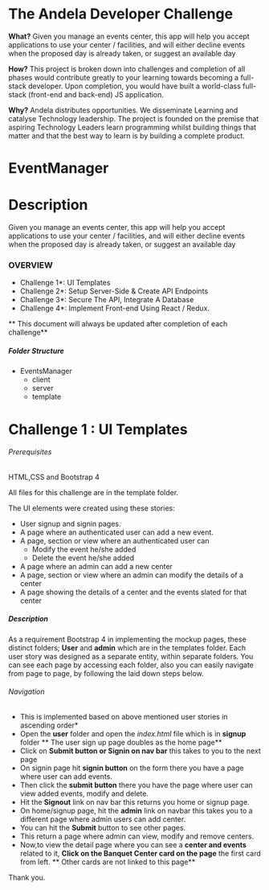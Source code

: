 
# The Andela Developer Challenge

**What?**
Given you manage an events center, this app will help you accept applications to use your center / facilities, and will either decline events when the proposed day is already taken, or suggest an available day

**How?**
This project is broken down into challenges and completion of all phases would contribute greatly to your learning towards becoming a full-stack developer. Upon completion, you would have built a world-class full-stack (front-end and back-end) JS application.

**Why?** 
Andela distributes opportunities. We disseminate Learning and catalyse Technology leadership. The project is founded on the premise that aspiring Technology Leaders learn programming whilst building things that matter and that the best way to learn is by building a complete product. 


# EventManager

# Description
Given you manage an events center, this app will help you accept applications to use your center / facilities, and will either decline events when the proposed day is already taken, or suggest an available day


### OVERVIEW
* Challenge 1*: UI Templates
* Challenge 2*: Setup Server-Side & Create API Endpoints
* Challenge 3*: Secure The API, Integrate A Database	
* Challenge 4*: Implement Front-end Using React / Redux.

** This document will always be updated after completion of each challenge**

##### Folder Structure
* EventsManager
	* client
	* server
	* template

# Challenge 1 : UI Templates

###### Prerequisites
HTML,CSS and Bootstrap 4

All files for this challenge are in the template folder.

The UI elements were created using these stories:

* User signup and signin pages.
* A page where an authenticated user can add a new event.
* A page, section or view where an authenticated user can 
	* Modify the event he/she added
	* Delete the event he/she added
* A page where an admin can add a new center
* A page, section or view where an admin can modify the details of a center
* A page showing the details of a center and the events slated for that center



##### Description

As a requirement Bootstrap 4 in implementing the mockup pages, these distinct folders; **User** and **admin** which are in the templates folder. Each user story was designed as a separate entity, within separate folders.
You can see each page by accessing each folder, also you can easily navigate from page to page, by following the laid down steps below.

###### Navigation
* This is implemented based on above mentioned user stories in ascending order*
* Open the **user** folder and open the *index.html* file which is in **signup** folder
** The user sign up page doubles as the home page**
* Click on **Submit button or Signin on nav bar**  this takes to you to the next page
* On signin page hit **signin button** on the form there you have a page where user can add events.
* Then click the **submit button** there you have the page where user can view added events, modify and delete.
* Hit the **Signout** link on nav bar this returns you home or signup page. 
* On home/signup page, hit the **admin** link on navbar this takes you to a different page where admin users can add center.
* You can hit the **Submit** button to see other pages.
* This return a page where admin can view, modify and remove centers.
* Now,to view the detail page where you can see a **center and events** related to it, **Click on the Banquet Center card on the page** the first card from left.
** Other cards are not linked to this page**

Thank you.
